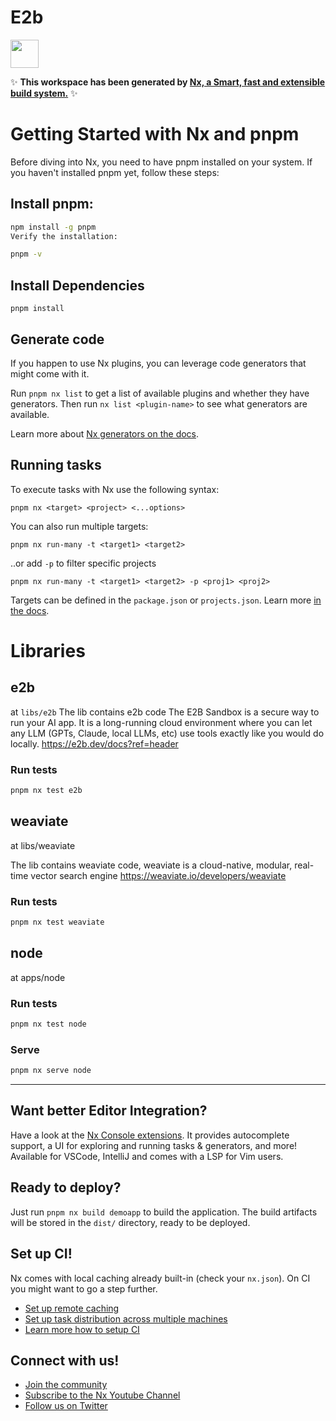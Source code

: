 # E2b

<a alt="Nx logo" href="https://nx.dev" target="_blank" rel="noreferrer"><img src="https://raw.githubusercontent.com/nrwl/nx/master/images/nx-logo.png" width="45"></a>

✨ **This workspace has been generated by [Nx, a Smart, fast and extensible build system.](https://nx.dev)** ✨
# Getting Started with Nx and pnpm
Before diving into Nx, you need to have pnpm installed on your system. If you haven't installed pnpm yet, follow these steps:

## Install pnpm:

```bash
npm install -g pnpm
Verify the installation:
```
```bash
pnpm -v
```

## Install Dependencies

```pnpm
pnpm install
```
 
## Generate code

If you happen to use Nx plugins, you can leverage code generators that might come with it.

Run `pnpm nx list` to get a list of available plugins and whether they have generators. Then run `nx list <plugin-name>` to see what generators are available.

Learn more about [Nx generators on the docs](https://nx.dev/plugin-features/use-code-generators).

## Running tasks

To execute tasks with Nx use the following syntax:

```
pnpm nx <target> <project> <...options>
```

You can also run multiple targets:

```
pnpm nx run-many -t <target1> <target2>
```

..or add `-p` to filter specific projects

```
pnpm nx run-many -t <target1> <target2> -p <proj1> <proj2>
```

Targets can be defined in the `package.json` or `projects.json`. Learn more [in the docs](https://nx.dev/core-features/run-tasks).

# Libraries

## e2b
at `libs/e2b`
The lib contains e2b code
The E2B Sandbox is a secure way to run your AI app. It is a long-running cloud environment where you can let any LLM (GPTs, Claude, local LLMs, etc) use tools exactly like you would do locally.
https://e2b.dev/docs?ref=header
 
### Run tests
```bash
pnpm nx test e2b
```

## weaviate
at libs/weaviate

The lib contains weaviate code, weaviate is a cloud-native, modular, real-time vector search engine
https://weaviate.io/developers/weaviate

### Run tests
```bash
pnpm nx test weaviate
```

## node
at apps/node


### Run tests
```bash
pnpm nx test node
```
### Serve
```bash
pnpm nx serve node
```


---

## Want better Editor Integration?

Have a look at the [Nx Console extensions](https://nx.dev/nx-console). It provides autocomplete support, a UI for exploring and running tasks & generators, and more! Available for VSCode, IntelliJ and comes with a LSP for Vim users.

## Ready to deploy?

Just run `pnpm nx build demoapp` to build the application. The build artifacts will be stored in the `dist/` directory, ready to be deployed.

## Set up CI!

Nx comes with local caching already built-in (check your `nx.json`). On CI you might want to go a step further.

- [Set up remote caching](https://nx.dev/core-features/share-your-cache)
- [Set up task distribution across multiple machines](https://nx.dev/nx-cloud/features/distribute-task-execution)
- [Learn more how to setup CI](https://nx.dev/recipes/ci)

## Connect with us!

- [Join the community](https://nx.dev/community)
- [Subscribe to the Nx Youtube Channel](https://www.youtube.com/@nxdevtools)
- [Follow us on Twitter](https://twitter.com/nxdevtools)
